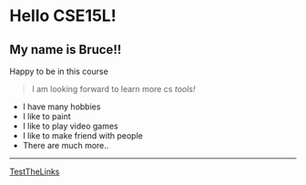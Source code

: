 # Hello CSE15L!
## My name is **Bruce**!!
Happy to be in this course
> I am looking forward to learn more cs *tools!*
- I have many hobbies
- I like to paint
- I like to play video games
- I like to make friend with people
- There are much more..
---
[TestTheLinks](http://google.com)
